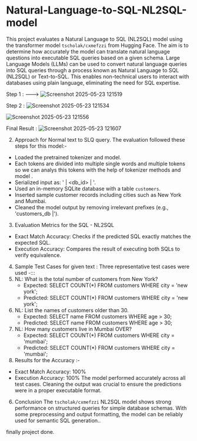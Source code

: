 # Natural-Language-to-SQL-NL2SQL-model
This project evaluates a Natural Language to SQL (NL2SQL) model using the transformer model `tscholak/cxmefzzi` from Hugging Face. The aim is to determine how accurately the model can translate natural language questions into executable SQL queries based on a given schema. 
Large Language Models (LLMs) can be used to convert natural language queries into SQL queries through a process known as Natural Language to SQL (NL2SQL) or Text-to-SQL. This enables non-technical users to interact with databases using plain language, eliminating the need for SQL expertise.

Step 1 : --->
![Screenshot 2025-05-23 121519](https://github.com/user-attachments/assets/a1aed44f-ede2-4d57-b51d-e1c0414ac0c6)


Step 2 :
![Screenshot 2025-05-23 121534](https://github.com/user-attachments/assets/cd23acd0-f9d0-4eb5-a7e5-3438528bf7a2)



![Screenshot 2025-05-23 121556](https://github.com/user-attachments/assets/92af6811-bd63-4540-9f56-d5d332665c95)


Final Result : 
![Screenshot 2025-05-23 121607](https://github.com/user-attachments/assets/a2c149d5-ee9d-4095-b0eb-3b78ccbdb703)


2. Approach for Normal text to SLQ query. 
The evaluation followed these steps for this model:- 
- Loaded the pretrained tokenizer and model.
- Each tokens are divided into multiple single words and multiple tokens so we can analys this tokens with the help of tokenizer methods and model .
- Serialized input as: '<natural language query> | <db_id> | <schema>'.
- Used an in-memory SQLite database with a table `customers`.
- Inserted sample customer records including cities such as New York and Mumbai.
- Cleaned the model output by removing irrelevant prefixes (e.g., 'customers_db |').
3. Evaluation Metrics for the SQL - NL2SQL
- Exact Match Accuracy: Checks if the predicted SQL exactly matches the expected SQL.
- Execution Accuracy: Compares the result of executing both SQLs to verify equivalence.
4. Sample Test Cases for given text :
Three representative test cases were used -:::
1. NL: What is the total number of customers from New York?
   - Expected: SELECT COUNT(*) FROM customers WHERE city = 'new york';
   - Predicted: SELECT COUNT(*) FROM customers WHERE city = 'new york';
2. NL: List the names of customers older than 30.
   - Expected: SELECT name FROM customers WHERE age > 30;
   - Predicted: SELECT name FROM customers WHERE age > 30;
3. NL: How many customers live in Mumbai OVER?
   - Expected: SELECT COUNT(*) FROM customers WHERE city = 'mumbai';
   - Predicted: SELECT COUNT(*) FROM customers WHERE city = 'mumbai';
5. Results for the Accuracy :-
- Exact Match Accuracy: 100%
- Execution Accuracy: 100%
The model performed accurately across all test cases. Cleaning the output was crucial to ensure the predictions were in a proper executable format.
6. Conclusion
The `tscholak/cxmefzzi` NL2SQL model shows strong performance on structured queries for simple database schemas. With some preprocessing and output formatting, the model can be reliably used for semantic SQL generation..

finally project done.
